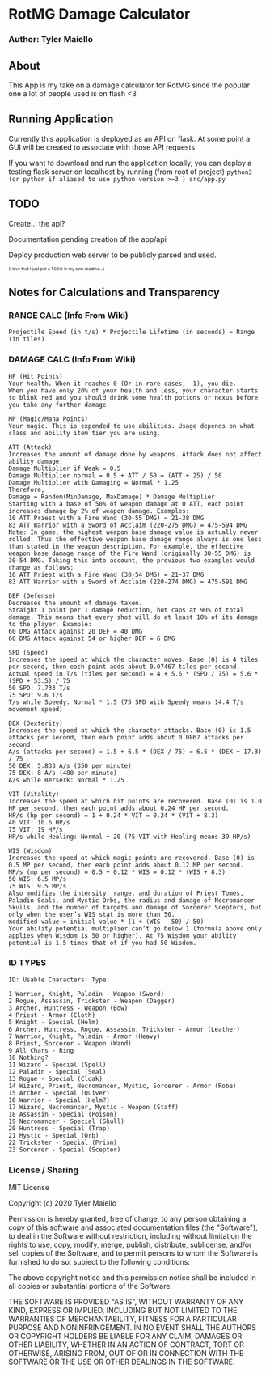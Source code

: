 # RotMG Damage Calculator

### Author: Tyler Maiello

## About

This App is my take on a damage calculator for RotMG since the popular one a lot of people used is on flash <3

## Running Application

Currently this application is deployed as an API on flask. At some point a GUI will be created to associate with those API requests

If you want to download and run the application locally, you can deploy a testing flask server on localhost by running (from root of project) `python3 (or python if aliased to use python version >=3 ) src/app.py`

## TODO

Create... the api?

Documentation pending creation of the app/api

Deploy production web server to be publicly parsed and used.

<sup><sub><sub>(I love that I just put a TODO in my own readme...)</sub></sub></sup>

## Notes for Calculations and Transparency


### RANGE CALC (Info From Wiki)

```
Projectile Speed (in t/s) * Projectile Lifetime (in seconds) = Range (in tiles)
```


### DAMAGE CALC (Info From Wiki)
```
HP (Hit Points)
Your health. When it reaches 0 (Or in rare cases, -1), you die.
When you have only 20% of your health and less, your character starts to blink red and you should drink some health potions or nexus before you take any further damage.

MP (Magic/Mana Points)
Your magic. This is expended to use abilities. Usage depends on what class and ability item tier you are using.

ATT (Attack)
Increases the amount of damage done by weapons. Attack does not affect ability damage.
Damage Multiplier if Weak = 0.5
Damage Multiplier normal = 0.5 + ATT / 50 = (ATT + 25) / 50
Damage Multiplier with Damaging = Normal * 1.25
Therefore,
Damage = Random(MinDamage, MaxDamage) * Damage Multiplier
Starting with a base of 50% of weapon damage at 0 ATT, each point increases damage by 2% of weapon damage. Examples:
10 ATT Priest with a Fire Wand (30-55 DMG) = 21-38 DMG
83 ATT Warrior with a Sword of Acclaim (220-275 DMG) = 475-594 DMG
Note: In game, the highest weapon base damage value is actually never rolled. Thus the effective weapon base damage range always is one less than stated in the weapon description. For example, the effective weapon base damage range of the Fire Wand (originally 30-55 DMG) is 30-54 DMG. Taking this into account, the previous two examples would change as follows:
10 ATT Priest with a Fire Wand (30-54 DMG) = 21-37 DMG
83 ATT Warrior with a Sword of Acclaim (220-274 DMG) = 475-591 DMG

DEF (Defense)
Decreases the amount of damage taken.
Straight 1 point per 1 damage reduction, but caps at 90% of total damage. This means that every shot will do at least 10% of its damage to the player. Example:
60 DMG Attack against 20 DEF = 40 DMG
60 DMG Attack against 54 or higher DEF = 6 DMG

SPD (Speed)
Increases the speed at which the character moves. Base (0) is 4 tiles per second, then each point adds about 0.07467 tiles per second.
Actual speed in T/s (tiles per second) = 4 + 5.6 * (SPD / 75) = 5.6 * (SPD + 53.5) / 75
50 SPD: 7.733 T/s
75 SPD: 9.6 T/s
T/s while Speedy: Normal * 1.5 (75 SPD with Speedy means 14.4 T/s movement speed)

DEX (Dexterity)
Increases the speed at which the character attacks. Base (0) is 1.5 attacks per second, then each point adds about 0.0867 attacks per second.
A/s (attacks per second) = 1.5 + 6.5 * (DEX / 75) = 6.5 * (DEX + 17.3) / 75
50 DEX: 5.833 A/s (350 per minute)
75 DEX: 8 A/s (480 per minute)
A/s while Berserk: Normal * 1.25 

VIT (Vitality)
Increases the speed at which hit points are recovered. Base (0) is 1.0 HP per second, then each point adds about 0.24 HP per second.
HP/s (hp per second) = 1 + 0.24 * VIT = 0.24 * (VIT + 8.3)
40 VIT: 10.6 HP/s
75 VIT: 19 HP/s
HP/s while Healing: Normal + 20 (75 VIT with Healing means 39 HP/s)

WIS (Wisdom)
Increases the speed at which magic points are recovered. Base (0) is 0.5 MP per second, then each point adds about 0.12 MP per second.
MP/s (mp per second) = 0.5 + 0.12 * WIS = 0.12 * (WIS + 8.3)
50 WIS: 6.5 MP/s
75 WIS: 9.5 MP/s
Also modifies the intensity, range, and duration of Priest Tomes, Paladin Seals, and Mystic Orbs, the radius and damage of Necromancer Skulls, and the number of targets and damage of Sorcerer Scepters, but only when the user’s WIS stat is more than 50.
modified value = initial value * (1 + (WIS - 50) / 50)
Your ability potential multiplier can’t go below 1 (formula above only applies when Wisdom is 50 or higher). At 75 Wisdom your ability potential is 1.5 times that of if you had 50 Wisdom.
```

### ID TYPES
```
ID: Usable Characters: Type:

1 Warrior, Knight, Paladin - Weapon (Sword)
2 Rogue, Assassin, Trickster - Weapon (Dagger)
3 Archer, Huntress - Weapon (Bow)
4 Priest - Armor (Cloth)
5 Knight - Special (Helm)
6 Archer, Huntress, Rogue, Assassin, Trickster - Armor (Leather)
7 Warrior, Knight, Paladin - Armor (Heavy)
8 Priest, Sorcerer - Weapon (Wand)
9 All Chars - Ring
10 Nothing?
11 Wizard - Special (Spell)
12 Paladin - Special (Seal)
13 Rogue - Special (Cloak)
14 Wizard, Priest, Necromancer, Mystic, Sorcerer - Armor (Robe)
15 Archer - Special (Quiver)
16 Warrior - Special (Helm?)
17 Wizard, Necromancer, Mystic - Weapon (Staff)
18 Assassin - Special (Poison)
19 Necromancer - Special (Skull)
20 Huntress - Special (Trap)
21 Mystic - Special (Orb)
22 Trickster - Special (Prism)
23 Sorcerer - Special (Scepter)
```

### License / Sharing
MIT License

Copyright (c) 2020 Tyler Maiello

Permission is hereby granted, free of charge, to any person obtaining a copy
of this software and associated documentation files (the "Software"), to deal
in the Software without restriction, including without limitation the rights
to use, copy, modify, merge, publish, distribute, sublicense, and/or sell
copies of the Software, and to permit persons to whom the Software is
furnished to do so, subject to the following conditions:

The above copyright notice and this permission notice shall be included in all
copies or substantial portions of the Software.

THE SOFTWARE IS PROVIDED "AS IS", WITHOUT WARRANTY OF ANY KIND, EXPRESS OR
IMPLIED, INCLUDING BUT NOT LIMITED TO THE WARRANTIES OF MERCHANTABILITY,
FITNESS FOR A PARTICULAR PURPOSE AND NONINFRINGEMENT. IN NO EVENT SHALL THE
AUTHORS OR COPYRIGHT HOLDERS BE LIABLE FOR ANY CLAIM, DAMAGES OR OTHER
LIABILITY, WHETHER IN AN ACTION OF CONTRACT, TORT OR OTHERWISE, ARISING FROM,
OUT OF OR IN CONNECTION WITH THE SOFTWARE OR THE USE OR OTHER DEALINGS IN THE
SOFTWARE.